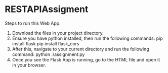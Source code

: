 # RESTAPIAssigment
Steps to run this Web App.
1. Download the files in your project directory.
2. Ensure you have python installed, then run the following commands:
   pip install flask
   pip install flask_cors
3. After this, navigate to your current directory and run the following command:
   python .\assignment.py
4. Once you see the Flask App is running, go to the HTML file and open it in your browser.
